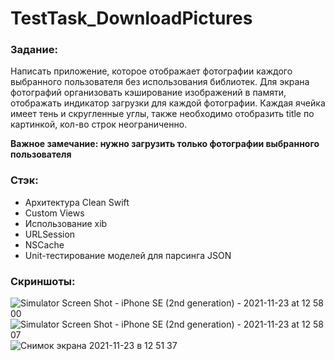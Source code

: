 # TestTask_DownloadPictures
### Задание:

Написать приложение, которое отображает фотографии каждого выбранного пользователя без использования библиотек.
Для экрана фотографий организовать кэширование изображений в памяти, отображать индикатор загрузки для каждой фотографии.
Каждая ячейка имеет тень и скругленные углы, также необходимо отобразить title по картинкой, кол-во строк неограниченно.

**Важное замечание: нужно загрузить только фотографии выбранного пользователя**

### Стэк:

* Архитектура Clean Swift
* Custom Views
* Использование xib
* URLSession
* NSCache
* Unit-тестирование моделей для парсинга JSON

### Скриншоты:

![Simulator Screen Shot - iPhone SE (2nd generation) - 2021-11-23 at 12 58 00](https://user-images.githubusercontent.com/25160645/143004072-d6fd4da9-f577-4abd-aeb7-81ff822c3c3b.png)
![Simulator Screen Shot - iPhone SE (2nd generation) - 2021-11-23 at 12 58 07](https://user-images.githubusercontent.com/25160645/143004081-65100ddb-de44-4f53-be9b-decda781796d.png)
![Снимок экрана 2021-11-23 в 12 51 37](https://user-images.githubusercontent.com/25160645/143003854-390aa36a-2c70-4235-a1f5-f755ad92ed72.png)
